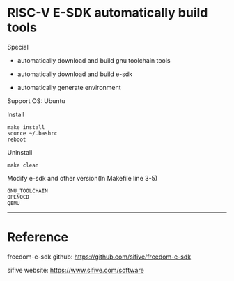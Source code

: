 # RISC-V E-SDK automatically build tools

Special

-   automatically download and build gnu toolchain tools

-   automatically download and build e-sdk

-   automatically generate environment

Support OS: 
  Ubuntu

Install

```
make install
source ~/.bashrc
reboot
```

Uninstall
```
make clean
```

Modify e-sdk and other version(In Makefile line 3-5)
```
GNU_TOOLCHAIN
OPENOCD
QEMU
```

---

# Reference

freedom-e-sdk github: https://github.com/sifive/freedom-e-sdk

sifive website: https://www.sifive.com/software
